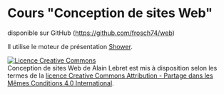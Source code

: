 # Cours "Conception de sites Web" 
disponible sur GitHub (<a href="https://github.com/frosch74/web">https://github.com/frosch74/web</a>)

Il utilise le moteur de présentation <a href="https://github.com/shower/shower">Shower</a>.

<a rel="license" href="http://creativecommons.org/licenses/by-sa/4.0/"><img alt="Licence Creative Commons" style="border-width:0" src="https://i.creativecommons.org/l/by-sa/4.0/88x31.png" /></a><br /><span xmlns:dct="http://purl.org/dc/terms/" property="dct:title">Conception de sites Web</span> de <span xmlns:cc="http://creativecommons.org/ns#" property="cc:attributionName">Alain Lebret</span> est mis à disposition selon les termes de la <a rel="license" href="http://creativecommons.org/licenses/by-sa/4.0/">licence Creative Commons Attribution -  Partage dans les Mêmes Conditions 4.0 International</a>.
